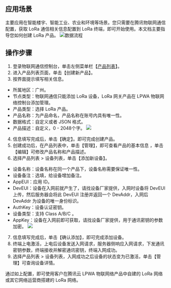## 应用场景
主要应用在智能楼宇、智能工业、农业和环境等场景。您只需要在腾讯物联网通信配置，获取 LoRa 通信相关信息配置到 LoRa 终端，即可开始使用。本文档主要指导您如何创建 LoRa 产品。
![数据流程](https://main.qcloudimg.com/raw/e8fd5d1c2bc162c9d0dd618553fb570a/LoRa_freamwork.png)


## 操作步骤
1. 登录物联网通信控制台，单击左侧菜单栏【[产品列表](https://console.cloud.tencent.com/iotcloud/products)】。  
2. 进入产品列表页面，单击【创建新产品】。
3. 按界面提示填写相关信息。
 - 所属地区：广州。
 - 节点类型：物联网通信只能添加 LoRa 设备，LoRa 网关产品在 LPWA 物联网络控制台添加管理。
 - 产品类型：选择 LoRa 产品。
 - 产品名称：为产品命名，产品名称在账号内具有唯一性。
 - 数据格式：自定义或者 JSON 格式。
 - 产品描述：自定义，0 - 2048个字。
![](https://main.qcloudimg.com/raw/8c21bed315b09d4b1ac84ca6513a7303.png)
4. 信息填写完成后，单击【确定】。即可完成创建产品。
5. 创建成功后，在产品列表中，单击【管理】，即可查看产品的基本信息 ，单击【编辑】可修改产品名称和产品描述。
6. 选择产品列表 > 设备列表，单击【添加新设备】。
 - 设备名称：设备名称在同一个产品下，设备名称需要保证唯一性。
 - 设备备注：选填，给设备增加备注。
 - AppEUI：应用 ID。
 - DevEUI：设备在入网前就产生了，请找设备厂家提供，入网时设备将 DevEUI 上传，然后服务器会将此 DevEUI 注册并返回一个 DevAddr，入网后 DevAddr 为设备的唯一身份标识。
 - AuthKey：设备认证密钥。
 - 设备类型：支持 Class A/B/C 。
 - AppKey：设备在入网前即可获取，请找设备厂家提供，用于通讯密钥的参数加密。
![](https://main.qcloudimg.com/raw/6e8dd46ab543ee92d23c54b949a7cf4e.png)
7. 信息填写完成后，单击【确认添加】，即可完成添加设备。
8. 终端上电激活，上电后设备发送入网请求，服务器侧响应入网请求，下发通讯密钥参数，终端接收并解密通讯密钥，终端入网成功。
9. 选择产品列表 > 设备列表，入网成功之后设备的状态变为已激活，单击【管理】可查询设备详情。

通过如上配置，即可使用客户在腾讯云 LPWA 物联网络产品中自建的 LoRa 网络或其它网络运营商搭建的 LoRa 网络。

